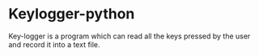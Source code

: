# Keylogger-python
Key-logger is a program which can read all the keys pressed by the user and record it into a text file.
